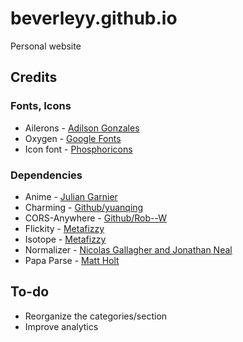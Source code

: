 # beverleyy.github.io
Personal website

## Credits

### Fonts, Icons
* Ailerons - [Adilson Gonzales](https://www.behance.net/gallery/25541553/Ailerons-Typeface)
* Oxygen - [Google Fonts](https://fonts.google.com/specimen/Oxygen)
* Icon font - [Phosphoricons](https://phosphoricons.com/)

### Dependencies
* Anime - [Julian Garnier](https://github.com/juliangarnier/anime)
* Charming - [Github/yuanqing](https://github.com/yuanqing/charming)
* CORS-Anywhere - [Github/Rob--W](https://github.com/Rob--W/cors-anywhere)
* Flickity - [Metafizzy](https://flickity.metafizzy.co/)
* Isotope - [Metafizzy](https://isotope.metafizzy.co/)
* Normalizer - [Nicolas Gallagher and Jonathan Neal](https://necolas.github.io/normalize.css/)
* Papa Parse - [Matt Holt](https://www.papaparse.com)

## To-do
* Reorganize the categories/section
* Improve analytics
